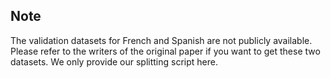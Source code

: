 ## Note

The validation datasets for French and Spanish are not publicly available. Please refer to the writers of the original paper if you want to get these two datasets. We only provide our splitting script here.
